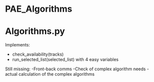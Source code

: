 # PAE_Algorithms

# Algorithms.py
Implements: 
- check_availability(tracks)
- run_selected_list(selected_list)
with 4 easy variables

Still missing: 
-Front-back comms
-Check of complex algorithm needs
-actual calculation of the complex algorithms
